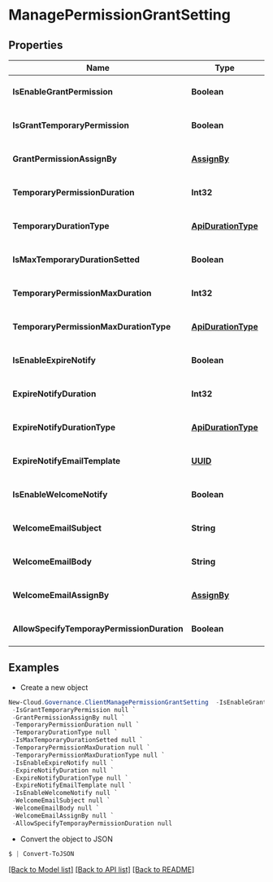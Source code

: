 # ManagePermissionGrantSetting
## Properties

Name | Type | Description | Notes
------------ | ------------- | ------------- | -------------
**IsEnableGrantPermission** | **Boolean** |  | [optional] [default to null]
**IsGrantTemporaryPermission** | **Boolean** |  | [optional] [default to null]
**GrantPermissionAssignBy** | [**AssignBy**](AssignBy.md) |  | [optional] [default to null]
**TemporaryPermissionDuration** | **Int32** |  | [optional] [default to null]
**TemporaryDurationType** | [**ApiDurationType**](ApiDurationType.md) |  | [optional] [default to null]
**IsMaxTemporaryDurationSetted** | **Boolean** |  | [optional] [default to null]
**TemporaryPermissionMaxDuration** | **Int32** |  | [optional] [default to null]
**TemporaryPermissionMaxDurationType** | [**ApiDurationType**](ApiDurationType.md) |  | [optional] [default to null]
**IsEnableExpireNotify** | **Boolean** |  | [optional] [default to null]
**ExpireNotifyDuration** | **Int32** |  | [optional] [default to null]
**ExpireNotifyDurationType** | [**ApiDurationType**](ApiDurationType.md) |  | [optional] [default to null]
**ExpireNotifyEmailTemplate** | [**UUID**](UUID.md) |  | [optional] [default to null]
**IsEnableWelcomeNotify** | **Boolean** |  | [optional] [default to null]
**WelcomeEmailSubject** | **String** |  | [optional] [default to null]
**WelcomeEmailBody** | **String** |  | [optional] [default to null]
**WelcomeEmailAssignBy** | [**AssignBy**](AssignBy.md) |  | [optional] [default to null]
**AllowSpecifyTemporayPermissionDuration** | **Boolean** |  | [optional] [default to null]

## Examples

- Create a new object
```powershell
New-Cloud.Governance.ClientManagePermissionGrantSetting  -IsEnableGrantPermission null `
 -IsGrantTemporaryPermission null `
 -GrantPermissionAssignBy null `
 -TemporaryPermissionDuration null `
 -TemporaryDurationType null `
 -IsMaxTemporaryDurationSetted null `
 -TemporaryPermissionMaxDuration null `
 -TemporaryPermissionMaxDurationType null `
 -IsEnableExpireNotify null `
 -ExpireNotifyDuration null `
 -ExpireNotifyDurationType null `
 -ExpireNotifyEmailTemplate null `
 -IsEnableWelcomeNotify null `
 -WelcomeEmailSubject null `
 -WelcomeEmailBody null `
 -WelcomeEmailAssignBy null `
 -AllowSpecifyTemporayPermissionDuration null
```

- Convert the object to JSON
```powershell
$ | Convert-ToJSON
```


[[Back to Model list]](../README.md#documentation-for-models) [[Back to API list]](../README.md#documentation-for-api-endpoints) [[Back to README]](../README.md)

